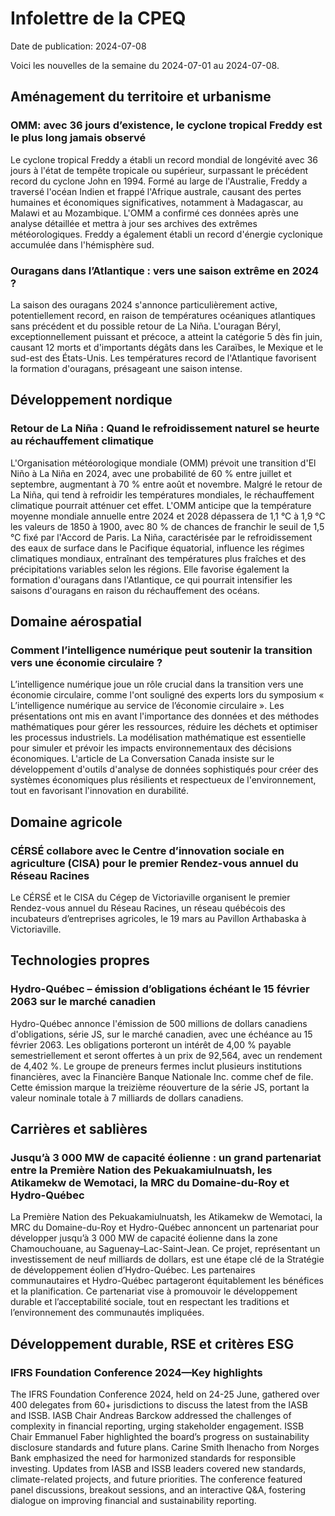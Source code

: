 # Infolettre de la CPEQ


Date de publication: 2024-07-08


Voici les nouvelles de la semaine du 2024-07-01 au 2024-07-08.

## Aménagement du territoire et urbanisme

### OMM: avec 36 jours d’existence, le cyclone tropical Freddy est le plus long jamais observé

Le cyclone tropical Freddy a établi un record mondial de longévité avec 36 jours à l'état de tempête tropicale ou supérieur, surpassant le précédent record du cyclone John en 1994. Formé au large de l'Australie, Freddy a traversé l'océan Indien et frappé l'Afrique australe, causant des pertes humaines et économiques significatives, notamment à Madagascar, au Malawi et au Mozambique. L'OMM a confirmé ces données après une analyse détaillée et mettra à jour ses archives des extrêmes météorologiques. Freddy a également établi un record d'énergie cyclonique accumulée dans l'hémisphère sud.

### Ouragans dans l’Atlantique : vers une saison extrême en 2024 ?

La saison des ouragans 2024 s'annonce particulièrement active, potentiellement record, en raison de températures océaniques atlantiques sans précédent et du possible retour de La Niña. L'ouragan Béryl, exceptionnellement puissant et précoce, a atteint la catégorie 5 dès fin juin, causant 12 morts et d'importants dégâts dans les Caraïbes, le Mexique et le sud-est des États-Unis. Les températures record de l'Atlantique favorisent la formation d'ouragans, présageant une saison intense.

## Développement nordique

### Retour de La  Niña : Quand le refroidissement naturel se heurte au réchauffement climatique

L'Organisation météorologique mondiale (OMM) prévoit une transition d'El Niño à La Niña en 2024, avec une probabilité de 60 % entre juillet et septembre, augmentant à 70 % entre août et novembre. Malgré le retour de La Niña, qui tend à refroidir les températures mondiales, le réchauffement climatique pourrait atténuer cet effet. L'OMM anticipe que la température moyenne mondiale annuelle entre 2024 et 2028 dépassera de 1,1 °C à 1,9 °C les valeurs de 1850 à 1900, avec 80 % de chances de franchir le seuil de 1,5 °C fixé par l'Accord de Paris. La Niña, caractérisée par le refroidissement des eaux de surface dans le Pacifique équatorial, influence les régimes climatiques mondiaux, entraînant des températures plus fraîches et des précipitations variables selon les régions. Elle favorise également la formation d'ouragans dans l'Atlantique, ce qui pourrait intensifier les saisons d'ouragans en raison du réchauffement des océans.

## Domaine aérospatial

### Comment l’intelligence numérique peut soutenir la transition vers une économie circulaire ?

L’intelligence numérique joue un rôle crucial dans la transition vers une économie circulaire, comme l'ont souligné des experts lors du symposium « L’intelligence numérique au service de l’économie circulaire ». Les présentations ont mis en avant l'importance des données et des méthodes mathématiques pour gérer les ressources, réduire les déchets et optimiser les processus industriels. La modélisation mathématique est essentielle pour simuler et prévoir les impacts environnementaux des décisions économiques. L'article de La Conversation Canada insiste sur le développement d'outils d'analyse de données sophistiqués pour créer des systèmes économiques plus résilients et respectueux de l'environnement, tout en favorisant l'innovation en durabilité.

## Domaine agricole

### CÉRSÉ collabore avec le Centre d’innovation sociale en agriculture (CISA) pour le premier Rendez-vous annuel du Réseau Racines

Le CÉRSÉ et le CISA du Cégep de Victoriaville organisent le premier Rendez-vous annuel du Réseau Racines, un réseau québécois des incubateurs d’entreprises agricoles, le 19 mars au Pavillon Arthabaska à Victoriaville.

## Technologies propres

### Hydro-Québec – émission d’obligations échéant le 15 février 2063 sur le marché canadien

Hydro-Québec annonce l'émission de 500 millions de dollars canadiens d'obligations, série JS, sur le marché canadien, avec une échéance au 15 février 2063. Les obligations porteront un intérêt de 4,00 % payable semestriellement et seront offertes à un prix de 92,564, avec un rendement de 4,402 %. Le groupe de preneurs fermes inclut plusieurs institutions financières, avec la Financière Banque Nationale Inc. comme chef de file. Cette émission marque la treizième réouverture de la série JS, portant la valeur nominale totale à 7 milliards de dollars canadiens.

## Carrières et sablières

### Jusqu’à 3 000 MW de capacité éolienne : un grand partenariat entre la Première Nation des Pekuakamiulnuatsh, les Atikamekw de Wemotaci, la MRC du Domaine-du-Roy et Hydro-Québec

La Première Nation des Pekuakamiulnuatsh, les Atikamekw de Wemotaci, la MRC du Domaine-du-Roy et Hydro-Québec annoncent un partenariat pour développer jusqu’à 3 000 MW de capacité éolienne dans la zone Chamouchouane, au Saguenay–Lac-Saint-Jean. Ce projet, représentant un investissement de neuf milliards de dollars, est une étape clé de la Stratégie de développement éolien d’Hydro-Québec. Les partenaires communautaires et Hydro-Québec partageront équitablement les bénéfices et la planification. Ce partenariat vise à promouvoir le développement durable et l’acceptabilité sociale, tout en respectant les traditions et l’environnement des communautés impliquées.

## Développement durable, RSE et critères ESG

### IFRS Foundation Conference 2024—Key highlights

The IFRS Foundation Conference 2024, held on 24-25 June, gathered over 400 delegates from 60+ jurisdictions to discuss the latest from the IASB and ISSB. IASB Chair Andreas Barckow addressed the challenges of complexity in financial reporting, urging stakeholder engagement. ISSB Chair Emmanuel Faber highlighted the board’s progress on sustainability disclosure standards and future plans. Carine Smith Ihenacho from Norges Bank emphasized the need for harmonized standards for responsible investing. Updates from IASB and ISSB leaders covered new standards, climate-related projects, and future priorities. The conference featured panel discussions, breakout sessions, and an interactive Q&A, fostering dialogue on improving financial and sustainability reporting.